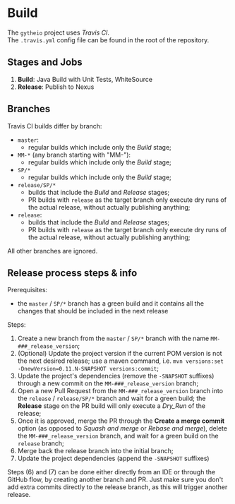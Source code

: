 # Build
The `gytheio` project uses _Travis CI_. \
The `.travis.yml` config file can be found in the root of the repository.


## Stages and Jobs
1. **Build**:  Java Build with Unit Tests, WhiteSource
3. **Release**: Publish to Nexus


## Branches
Travis CI builds differ by branch:
* `master`:
  - regular builds which include only the _Build_ stage;
* `MM-*` (any branch starting with "MM-"):
  - regular builds which include only the _Build_ stage;
* `SP/*`
  - regular builds which include only the _Build_ stage; 
* `release/SP/*`
  - builds that include the _Build_ and _Release_ stages;
  - PR builds with `release` as the target branch only execute dry runs of the actual release, 
    without actually publishing anything;
* `release`:
  - builds that include the _Build_ and _Release_ stages;
  - PR builds with `release` as the target branch only execute dry runs of the actual release, 
  without actually publishing anything;


All other branches are ignored.


## Release process steps & info
Prerequisites:
 - the `master` / `SP/*` branch has a green build and it contains all the changes that should be included in
  the next release

Steps:
1. Create a new branch from the `master` / `SP/*` branch with the name `MM-###_release_version`;
2. (Optional) Update the project version if the current POM version is not the next desired
 release; use a maven command, i.e. `mvn versions:set -DnewVersion=0.11.N-SNAPSHOT versions:commit`;
3. Update the project's dependencies (remove the `-SNAPSHOT` suffixes) through a new commit on the
 `MM-###_release_version` branch;
4. Open a new Pull Request from the `MM-###_release_version` branch into the `release` / `release/SP/*` branch and
 wait for a green build; the **Release** stage on the PR build will only execute a _Dry_Run_ of
  the release;
5. Once it is approved, merge the PR through the **Create a merge commit** option (as opposed to
 _Squash and merge_ or _Rebase and merge_), delete the `MM-###_release_version` branch, and wait 
 for a green build on the `release` branch;
6. Merge back the release branch into the initial branch;
7. Update the project dependencies (append the `-SNAPSHOT` suffixes)

Steps (6) and (7) can be done either directly from an IDE or through the GitHub flow, by creating
another branch and PR. Just make sure you don't add extra commits directly to the release branch,
as this will trigger another release.


